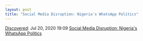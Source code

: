 ```yaml
---
layout: post
title: "Social Media Disruption: Nigeria's WhatsApp Politics"
---
```

[Discovered](http://rolandtanglao.com/2020/07/29/p1-blogthis-checkvist-list-links-to-blog/): Jul 20, 2020 19:09 [Social Media Disruption: Nigeria's WhatsApp Politics](https://muse.jhu.edu/article/760079/pdf)
